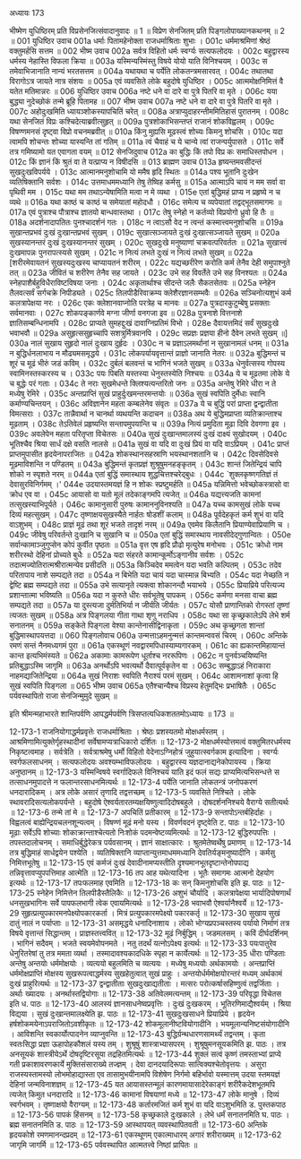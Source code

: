 अध्यायः 173

भीष्मेण युधिष्ठिरम् प्रति विप्रसेनजित्संवादानुवादः ॥ 1 ॥ विप्रेण सेनजितम् प्रति पिङ्गलोपाख्यानकथनम् ॥ 2 ॥
001	युधिष्ठिर उवाच 
001a	धर्माः पितामहेनोक्ता राजधर्माश्रिताः शुभाः ।
001c	धर्ममाश्रमिणां श्रेष्ठं वक्तुमर्हसि सत्तम ॥
002	भीष्म उवाच 
002a	सर्वत्र विहितो धर्मः स्वर्ग्यः सत्यफलोदयः ।
002c	बहुद्वारस्य धर्मस्य नेहास्ति विफला क्रिया ॥
003a	यस्मिन्यस्मिंस्तु विषये योयो याति विनिश्चयम् ।
003c	स तमेवाभिजानाति नान्यं भरतसत्तम ॥
004a	यथायथा च पर्येति लोकतन्त्रमसारवत् ।
004c	तथातथा विरागोऽत्र जायते नात्र संशयः ॥
005a	एवं व्यवसिते लोके बहुदोषे युधिष्ठिर ।
005c	आत्ममोक्षनिमित्तं वै यतेत मतिमान्नरः ॥
006	युधिष्ठिर उवाच 
006a	नष्टे धने वा दारे वा पुत्रे पितरि वा मृते ।
006c	यया बुद्ध्या नुदेच्छोकं तन्मे ब्रूहि पितामह ॥
007	भीष्म उवाच 
007a	नष्टे धने वा दारे वा पुत्रे पितरि वा मृते ।
007c	अहोदुःखमिति ध्यायञ्शोकस्यापचितिं चरेत् ॥
008a	अत्राप्युदाहरन्तीममितिहासं पुरातनम् ।
008c	यथा सेनजितं विप्रः कश्चिदेत्याब्रवीत्सुहृत् ॥
009a	पुत्रशोकाभिसन्तप्तं राजानं शोकविह्वलम् ।
009c	विषण्णमनसं दृष्ट्वा विप्रो वचनमब्रवीत् ॥
010a	किंनु मुह्यसि मूढस्त्वं शोच्यः किमनु शोचसि ।
010c	यदा त्वामपि शोचन्तः शोच्या यास्यन्ति तां गतिम् ॥
011a	त्वं चैवाहं च ये चान्ये त्वां राजन्पर्युपासते ।
011c	सर्वे तत्र गमिष्यामो यत एवागता वयम् ॥
012	सेनजिदुवाच 
012a	का बुद्धिः किं तपो विप्र कः समाधिस्तपोधन ।
012c	किं ज्ञानं किं श्रुतं वा ते यत्प्राप्य न विषीदसि ॥
013	ब्राह्मण उवाच 
013a	हृष्यन्तमवसीदन्तं सुखदुःखविपर्यये ।
013c	आत्मानमनुशोचामि यो ममैष हृदि स्थितः ॥
014a	पश्य भूतानि दुःखेन व्यतिषिक्तानि सर्वशः ।
014c	उत्तमाधममध्यानि तेषु तेष्विह कर्मसु ॥
015a	आत्माऽपि चायं न मम सर्वा वा पृथिवी मम ।
015c	यथा मम तथाऽन्येषामिति मत्वा न मे व्यथा ।
015e	एतां बुद्धिमहं प्राप्य न प्रहृष्ये न च व्यथे ॥
016a	यथा काष्ठं च काष्ठं च समेयातां महोदधौ ।
016c	समेत्य च व्यपेयातां तद्वद्भूतसमागमः ॥
017a	एवं पुत्राश्च पौत्राश्च ज्ञातयो बान्धवास्तथा ।
017c	तेषु स्नेहो न कर्तव्यो विप्रयोगो ध्रुवो हि तैः ॥
018a	अदर्शनादापतितः पुनश्चादर्शनं गतः ।
018c	न त्वाऽसौ वेद न त्वन्तं कस्मात्त्वमनुशोचसि ॥
019a	सुखान्तप्रभवं दुःखं दुःखान्तप्रभवं सुखम् ।
019c	सुखात्सञ्जायते दुःखं दुःखात्सञ्जायते सुखम् ॥
020a	सुखस्यानन्तरं दुःखं दुःखस्यानन्तरं सुखम् ।
020c	सुखदुःखे मनुष्याणां चक्रवत्परिवर्ततः ॥
021a	सुखात्त्वं दुःखमापन्नः पुनरापत्स्यसे सुखम् ।
021c	न नित्यं लभते दुःखं न नित्यं लभते सुखम् ॥
022a	[शरीरमेवायतनं सुखस्यदुःखस्य चाप्यायतनं शरीरम् ।
022c	यद्यच्छरीरेण करोति कर्म तेनैव देही समुपाश्नुते तत् ॥
023a	जीवितं च शरीरेण तेनैव सह जायते ।
023c	उभे सह विवर्तेते उभे सह विनश्यतः ॥
024a	स्नेहपाशैर्बहुविधैराविष्टविषया जनाः ।
024c	अकृतार्थाश्च सीदन्ते जलैः सैकतसेतवः ॥
025a	स्नेहेन तैलवत्सर्वं सर्गचक्रे निपीड्यते ।
025c	तिलपीडैरिवाक्रम्य क्लेशैरज्ञानसम्भवैः ॥
026a	सञ्चिनोत्यशुभं कर्म कलत्रापेक्षया नरः ।
026c	एकः क्लेशानवाप्नोति परत्रेह च मानवः ॥
027a	पुत्रदारकुटुम्बेषु प्रसक्ताः सर्वमानवाः ।
027c	शोकपङ्कार्णवे मग्ना जीर्णा वनगजा इव ॥
028a	पुत्रनाशे वित्तनाशे ज्ञातिसम्बन्धिनामपि ।
028c	प्राप्यते सुमहद्दुःखं दावाग्निप्रतिमं विभो ।
028e	दैवायत्तमिदं सर्वं सुखदुःखे भवाभवौ ॥
029a	असुहृत्ससुहृच्चापि सशत्रुर्मित्रवानपि ।
029c	सप्रज्ञः प्रज्ञया हीनो दैवेन लभते सुखम् ॥]
030a	नालं सुखाय सुहृदो नालं दुःखाय दुर्हृदः ।
030c	न च प्रज्ञाऽलमर्थानां न सुखानामलं धनम् ॥
031a	न बुद्धिर्धनलाभाय न मौढ्यमसमृद्धये ।
031c	लोकपर्यायवृत्तान्तं प्राज्ञो जानाति नेतरः ॥
032a	बुद्धिमन्तं च शूरं च मूढं भीरुं जडं कविम् ।
032c	दुर्बलं बलवन्तं च भागिनं भजते सुखम् ॥
033a	धेनुर्वत्सस्य गोपस्य स्वामिनस्तस्करस्य च ।
033c	पयः पिबति यस्तस्या धेनुस्तस्येति निश्चयः ॥
034a	ये च मूढतमा लोके ये च बुद्धेः परं गताः ।
034c	ते नराः सुखमेधन्ते क्लिश्यत्यन्तरितो जनः ॥
035a	अन्तेषु रेमिरे धीरा न ते मध्येषु रेमिरे ।
035c	अन्तप्राप्तिं सुखं प्राहुर्दुःखमन्तरमन्तयोः ॥
036a	सुखं स्वपिति दुर्मेधाः स्वानि कर्माण्यचिन्तयन् ।
036c	अविज्ञानेन महता कम्बलेनेव संवृतः ॥
037a	ये च बुद्धिं परां प्राप्ता द्वन्द्वातीता विमत्सराः ।
037c	तान्नैवार्था न चानर्था व्यथयन्ति कदाचन ॥
038a	अथ ये बुद्धिमप्राप्ता व्यतिक्रान्ताश्च मूढताम् ।
038c	तेऽतिवेलं प्रहृष्यन्ति सन्तापमुपयान्ति च ॥
039a	नित्यं प्रमुदिता मूढा दिवि देवगणा इव ।
039c	अवलेपेन महता परितृप्ता विचेतसः ॥
040a	सुखं दुःखान्तमालस्यं दुःखं दाक्ष्यं सुखोदयम् ।
040c	भूतिश्चैव श्रिया सार्धं दक्षे वसति नालसे ॥
041a	सुखं वा यदि वा दुःखं प्रियं वा यदि वाऽप्रियम् ।
041c	प्राप्तं प्राप्तमुपासीत हृदयेनापराजितः ॥
042a	शोकस्थानसहस्राणि भयस्थानशतानि च ।
042c	दिवसेदिवसे मूढमाविशन्ति न पण्डितम् ॥
043a	बुद्धिमन्तं कृतप्रज्ञं शुश्रूषुमनहङ्कृतम् ।
043c	शान्तं जितेन्द्रियं चापि शोको न स्पृशते नरम् ॥
044a	एतां बुद्धिं समास्थाय शुद्धचित्तश्चरेद्बुधः ।
044c	`शुक्लकृष्णगतिज्ञं तं देवासुरविनिर्गमम् ।'
044e	उदयास्तमयज्ञं हि न शोकः स्प्रष्टुमर्हति ॥
045a	यन्निमित्तो भवेच्छोकस्त्रासो वा क्रोध एव वा ।
045c	आयासो वा यतो मूलं तदेकाङ्गमपि त्यजेत् ॥
046a	यद्यत्त्यजति कामनां तत्सुखस्याभिपूर्यते ।
046c	कामानुसारी पुरुषः कामाननुविनश्यति ॥
047a	यच्च कामसुखं लोके यच्च दिव्यं महत्सुखम् ।
047c	तृष्णाक्षयसुखस्यैते नार्हतः षोडशीं कलाम् ॥
048a	पूर्वदेहकृतं कर्म शुभं वा यदि वाऽशुभम् ।
048c	प्राज्ञं मूढं तथा शूरं भजते तादृशं नरम् ॥
049a	एवमेव किलैतानि प्रियाण्येवाप्रियाणि च ।
049c	जीवेषु परिवर्तन्ते दुःखानि च सुखानि च ॥
050a	एतां बुद्धिं समास्थाय नावसीदेद्गुणान्वितः ।
050e	सर्वान्कामाञ्जुगुप्सेन कोपं कुर्वीत पृष्ठतः ॥
051a	वृत्त एष हृदि प्रौढो मृत्युरेष मनोभवः ।
051c	क्रोधो नाम शरीरस्थो देहिनां प्रोच्यते बुधैः ॥
052a	यदा संहरते कामान्कूर्मोऽङ्गानीव सर्वशः ।
052c	तदात्मज्योतिरात्मश्रीरात्मन्येव प्रसीदति ॥
053a	किञ्चिदेव ममत्वेन यदा भवति कल्पितम् ।
053c	तदेव परितापाय नाशे सम्पद्यते तदा ॥
054a	न बिभेति यदा चायं यदा चास्मान्न बिभ्यति ।
054c	यदा नेच्छति न द्वेष्टि ब्रह्म सम्पद्यते तदा ॥
055a	उभे सत्यानृते त्यक्त्वा शोकानन्दौ भयाभये ।
055c	प्रियाप्रिये परित्यज्य प्रशान्तात्मा भविष्यति ॥
056a	यदा न कुरुते धीरः सर्वभूतेषु पापकम् ।
056c	कर्मणा मनसा वाचा ब्रह्म सम्पद्यते तदा ॥
057a	या दुस्त्यजा दुर्मतिभिर्या न जीर्यति जीर्यतः ।
057c	योसौ प्राणान्तिको रोगस्तां तृष्णां त्यजतः सुखम् ॥
058a	अत्र पिङ्गलया गीता गाथा शृणु नराधिप ।
058c	यथा सा कृच्छ्रकालेऽपि लेभे शर्म सनातनम् ॥
059a	सङ्केते पिङ्गला वेश्या कान्तेनासीद्विनाकृता ।
059c	अथ कृच्छ्रगता शान्तां बुद्धिमास्थापयत्तदा ॥
060	पिङ्गलोवाच 
060a	उन्मत्ताऽहमनुन्मत्तं कान्तमन्ववसं चिरम् ।
060c	अन्तिके रमणं सन्तं नैनमध्यगमं पुरा ॥
061a	एकस्थूणं नवद्वारमपिधास्याम्यगारकम् ।
061c	का ह्यकान्तमिहायान्तं कान्त इत्यभिमंस्यते ॥
062a	अकामाः कामरूपेण धूर्ताश्च नररूपिणः ।
062c	न पुनर्वञ्चयिष्यन्ति प्रतिबुद्धाऽस्मि जागृमि ॥
063a	अनर्थोऽपि भवत्यर्थो दैवात्पूर्वकृतेन वा ।
063c	सम्बुद्धाऽहं निराकारा नाहमद्याजितेन्द्रिया ॥
064a	सुखं निराशः स्वपिति नैराश्यं परमं सुखम् ।
064c	आशामनाशां कृत्वा हि सुखं स्वपिति पिङ्गला ॥
065	भीष्म उवाच 
065a	एतैश्चान्यैश्च विप्रस्य हेतुमद्भिः प्रभाषितैः ।
065c	पर्यवस्थापितो राजा सेनजिन्मुमुदे सुखम् ॥ 

इति श्रीमन्महाभारते शान्तिपर्वणि आपद्धर्मपर्वणि त्रिसप्तत्यधिकशततमोऽध्यायः ॥ 173 ॥

12-173-1 राजनियोगाद्धर्मप्रवृत्तेः राजधर्माश्रिताः । श्रेष्ठः प्रशस्यतमो मोक्षधर्मस्तम् । आश्रमिणामित्युक्तेर्गृहस्थादीनां सर्वेषामप्यत्राधिकारो दर्शितः ॥ 12-173-2 मोक्षधर्मस्योत्तमत्वं वक्तुमितरधर्मस्य निकृष्टत्वमाह । सर्वत्रेति । सर्वत्राश्रमेषु धर्मो विहितो वेदेनाऽग्निहोत्रं जुहुयात्स्वर्गकाम इत्यादिना । स्वर्ग्यः स्वर्गफलसाधनम् । सत्यफलोदयः अवश्यम्भाविफलोदयः । बहुद्वारस्य यज्ञदानाद्यनेकोपायस्य । क्रिया अनुष्ठानम् ॥ 12-173-3 यस्मिन्विषये स्वर्गादिफले विनिश्चयं याति इदं फलं सद्यः प्राप्यमित्यभिसन्धत्ते स तत्साधनमुपादत्ते न फलान्तरसाधनमित्यर्थः ॥ 12-173-4 पर्येति जानाति लोकतन्त्रं जनोपकरणं धनदारादिकम् । अत्र लोके असारं तृणादि तद्वत्तच्छम् ॥ 12-173-5 व्यवसिते निश्चिते । लोके स्थावरादिसत्यलोकपर्यन्ते । बहुदोषे ऐश्वर्यतारतम्यक्षयिष्णुत्वादिदोषबहुले । दोषदर्शननिश्चये वैराग्ये सतीत्यर्थः ॥ 12-173-6 तन्मे तां मे ॥ 12-173-7 अपचितिं प्रतीकारम् ॥ 12-173-9 सन्तापोऽन्तर्बहिर्दाहः । विह्वलत्वं बाह्येन्द्रियचलनशून्यत्वम् । विषण्णं मूढं मनो यस्य । विवर्णवदनं दृष्ट्वेति ट. पाठः ॥ 12-173-10 मूढाः सर्वेऽपि शोच्याः शोकाक्रान्ताश्चेत्यतो निःशोकं पदमन्वेष्टव्यमित्यर्थः ॥ 12-173-12 बुद्धिरुपपत्तिः । तपस्तदालोचनम् । समाधिर्बुद्धेरेकत्र पर्यवसानम् । ज्ञानं साक्षात्कारः । श्रुतमेतेष्वर्थेषु प्रमाणम् ॥ 12-173-14 तत्र बुद्धिमाहं सार्धद्वयेन पश्येति । व्यतिषिक्तानि व्याप्तान्युत्तमाधममध्यानि देवतिर्यङ्मनुष्यादीनि । कर्मसु निमित्तभूतेषु ॥ 12-173-15 एवं कर्मजं दुःखं देवादीनामप्यस्तीति दृश्यमानभूतदृष्टान्तेनोपपाद्य तन्निवृत्तावप्युपपत्तिमाह आत्मेति ॥ 12-173-16 तप आह यथेत्यादिना । भूतैः समागमः आत्मनो देहयोग इत्यर्थः ॥ 12-173-17 तपःफलमाह एवमिति ॥ 12-173-18 कः सन् किमनुशोचसि इति झ. पाठः ॥ 12-173-25 स्नेहेन निमित्तेन तिलपीडैस्तैलिकैः ॥ 12-173-26 अशुभं चौर्यादि । कलत्रापेक्षया भार्यादिपोषणार्थं धनसुखभागिनः सर्वे पापफलभागी त्वेक एवायमित्यर्थः ॥ 12-173-28 भवाभवौ ऐश्वर्यानैश्वर्ये ॥ 12-173-29 सुहृत्प्रत्युपकारमनपेक्ष्योपकारकर्ता । मित्रं प्रत्युपकारमपेक्ष्यो पकारकर्तृ ॥ 12-173-30 सुखाय सुखं दातुं नालं न पर्याप्ताः ॥ 12-173-31 असमृद्धये धनादिनाशाय । लोको भोग्यप्रपञ्चस्तस्य पर्यायो निर्माणं तत्र विषये वृत्तान्तं सिद्धान्तम् । प्राज्ञस्तत्त्ववित् ॥ 12-173-32 मूढं निर्बुद्धिम् । जडमलसम् । कविं दीर्घदर्शिनम् । भागिनं सदैवम् । भजते स्वयमेवोपनमते । नतु तदर्थं यत्नोऽपेक्ष्य इत्यर्थः ॥ 12-173-33 पयःपातुरेव धेनुरितरेषां तु तत्र ममता व्यर्था । तस्मादावश्यकादधिके स्पृहा न कार्येत्यर्थः ॥ 12-173-35 धीराः पण्डिताः अन्तेषु अन्तयोः धर्ममोक्षयोः । व्यत्ययो बहुलमिति च व्यत्ययः । मध्येषु मध्ययोः अर्थकामयोः । अन्तप्राप्तिं धर्ममोक्षप्राप्तिं मोक्षस्य सुखरूपत्वाद्धर्मस्य सुखहेतुत्वात् सुखं प्राहुः । अन्तयोर्धर्ममोक्षयोरन्तरं मध्यम् अर्थकामं दुःखं प्राहुरित्यर्थः ॥ 12-173-37 द्वन्द्वातीताः सुखदुःखाद्यतीताः । मत्सरः परोत्कर्षासहिष्णुत्वं तद्वर्जिताः । अर्थाः ख्यादयः । अनर्थास्तद्वियोगाः ॥ 12-173-38 अतिवेलमत्यन्तम् ॥ 12-173-39 परिवृद्धा विचेतस इति ध. पाठः ॥ 12-173-40 आलस्यं ज्ञानसाधनेष्वप्रवृत्तिः । दुःखं दुःखकरम् । भूतिरणिमाद्यैश्वर्यम् । श्रिया विद्यया । सुखं दुःखान्तमालक्ष्येति झ. पाठः ॥ 12-173-41 सुखदुःखसाधने प्रियाप्रिये । हृदयेन हर्षशोकमयेनाऽपराजितोऽवशीकृतः ॥ 12-173-42 शोकमूलानीष्टवियोगादीनि । भयमूलान्यनिष्टसंयोगादीनि । आविशन्ति स्वकार्योत्पादनेन व्याप्नुवन्ति ॥ 12-173-43 बुद्धिर्ग्रन्थधारणसामर्थ्यं तद्वन्तम् । कृता स्वतःसिद्धा प्रज्ञा ऊहापोहकौशलं यस्य तम् । शुश्रूषुं शास्त्राभ्यासपरम् । शुश्रूषुमनसूयकमिति झ. पाठः । तत्र अनसूयकं शास्त्रीयेऽर्थे दोषदृष्टिरसूया तद्रहितमित्यर्थः ॥ 12-173-44 शुक्लं सत्वं कृष्णं तमस्ताभ्यां प्राप्ये गती प्रकाशावरणकार्ये मुक्तिसंसाराख्ये तज्ज्ञम् । देवा दानदयादिरूपाः सात्विक्यश्चेतोवृत्तयः । असुरा राजस्यस्तामस्यो लोभमोहाद्यास्ता एव तासामुभयीनामपि विशेषेण निर्गमो बहिर्भावो यस्मात्तम् उदया स्तमयज्ञं देहिनां जन्मविनाशज्ञम् ॥ 12-173-45 यत आयासस्तन्मूलं कारणमायासादेरेकाङ्गं शरीरैकदेशभूतमपि त्यजेत् किमुत धनदारादि ॥ 12-173-46 कामानां विषयाणां मध्ये ॥ 12-173-47 लोके मानुषे । दिव्यं स्वर्गभवम् । तृष्णाक्षयो वैराग्यम् ॥ 12-173-48 कर्तारमजितं कर्म शुभं वा यदि वाऽशुभमिति ड. पुस्तकपाठ ॥ 12-173-56 पापकं हिंसनम् ॥ 12-173-58 कृच्छ्रकाले दुःखकाले । लेभे धर्मं सनातनमिति घ. पाठः । ब्रह्म सनातनमिति ड. पाठः ॥ 12-173-59 आस्थापयत् व्यवस्थापितवती ॥ 12-173-60 अन्तिके हृदयकोशे रमणमानन्दप्रदम् ॥ 12-173-61 एकस्थूणम् एकात्माधारम् अगारं शरीराख्यम् ॥ 12-173-62 जागृमि जागर्मि ॥ 12-173-65 पर्ववस्थापित आत्मतत्त्वे निष्ठां प्रापितः ॥
